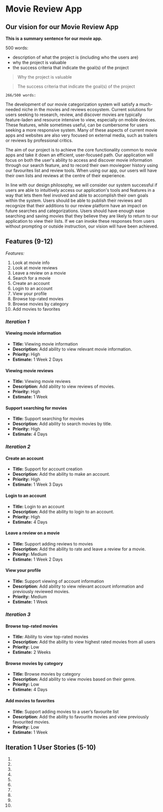Movie Review App
================

## Our vision for our Movie Review App

**This is a summary sentence for our movie app.**

500 words:
* description of what the project is (including who the users are)
* why the project is valuable
* the success criteria that indicate the goal(s) of the project


> Why the project is valuable

> The success criteria that indicate the goal(s) of the project

`266/500 words:`

The development of our movie categorization system will satisfy a much-needed niche in the movies and reviews ecosystem.  Current solutions for users seeking to research, review, and discover movies are typically feature-laden and resource intensive to view, especially on mobile devices.  These features, while sometimes useful, can be cumbersome for users seeking a more responsive system. Many of these aspects of current movie apps and websites are also very focused on external media, such as trailers or reviews by professional critics.

The aim of our project is to achieve the core functionality common to movie apps and take it down an efficient, user-focused path.  Our application will focus on both the user's ability to access and discover movie information through our search feature, and to record their own moviegoer history using our favourites list and review tools.  When using our app, our users will have their own lists and reviews at the centre of their experience.

In line with our design philosophy, we will consider our system successful if users are able to intuitively access our application's tools and features in a way that lets them feel involved and able to accomplish their own goals within the system.  Users should be able to publish their reviews and recognize that their additions to our review platform have an impact on future searches and categorizations.  Users should have enough ease searching and saving movies that they believe they are likely to return to our application to view their lists.  If we can invoke these responses from users without prompting or outside instruction, our vision will have been achieved.


## Features (9-12)
 
*Features:*
1. Look at movie info
2. Look at movie reviews
3. Leave a review on a movie
4. Search for a movie
5. Create an account
6. Login to an account
7. View your profile
8. Browse top-rated movies
9. Browse movies by category
10. Add movies to favorites
 
### *Iteration 1*
#### Viewing movie information
* **Title:** Viewing movie information
* **Description:** Add ability to view relevant movie information.
* **Priority:** High
* **Estimate:** 1 Week 2 Days

#### Viewing movie reviews
* **Title:** Viewing movie reviews
* **Description:** Add ability to view reviews of movies.
* **Priority:** High
* **Estimate:** 1 Week

#### Support searching for movies
* **Title:** Support searching for movies
* **Description:** Add ability to search movies by title.
* **Priority:** High
* **Estimate:** 4 Days


### *Iteration 2*
#### Create an account
* **Title:** Support for account creation
* **Description:** Add the ability to make an account.
* **Priority:** High
* **Estimate:** 1 Week 3 Days

#### Login to an account
* **Title:** Login to an account
* **Description:** Add the ability to login to an account.
* **Priority:** High
* **Estimate:** 4 Days

#### Leave a review on a movie
* **Title:** Support adding reviews to movies
* **Description:** Add the ability to rate and leave a review for a movie.
* **Priority:** Medium
* **Estimate:** 1 Week 2 Days

#### View your profile
* **Title:** Support viewing of account information
* **Description:** Add ability to view relevant account information and previously reviewed movies.
* **Priority:** Medium
* **Estimate:** 1 Week


### *Iteration 3*
#### Browse top-rated movies
* **Title:** Ability to view top-rated movies
* **Description:** Add the ability to view highest rated movies from all users
* **Priority:** Low
* **Estimate:** 2 Weeks

#### Browse movies by category
* **Title:** Browse movies by category
* **Description:** Add ability to view movies based on their genre.
* **Priority:** Low
* **Estimate:** 4 Days

#### Add movies to favorites
* **Title:** Support adding movies to a user’s favourite list
* **Description:** Add the ability to favourite movies and view previously favourited movies.
* **Priority:** Low
* **Estimate:** 1 Week


## Iteration 1 User Stories (5-10)

1. 
2. 
3. 
4. 
5. 
6. 
7. 
8. 
9. 
10. 